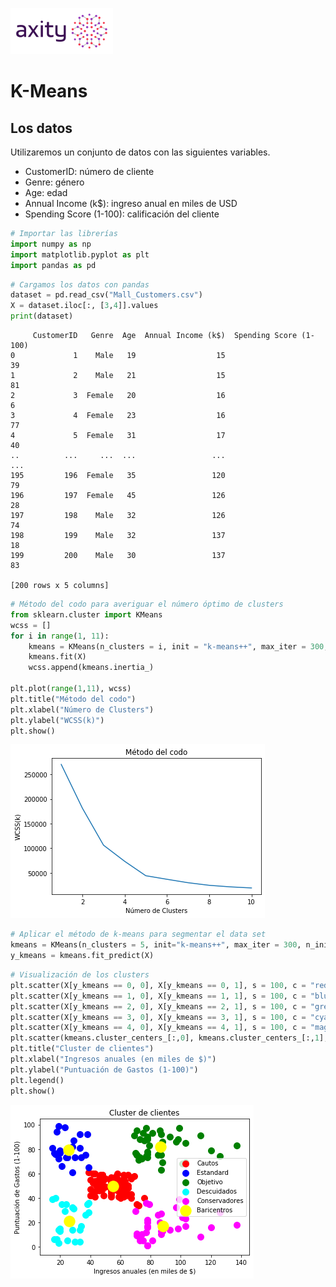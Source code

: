 ![png](../../../imagenes/logotipo-axity-ppt.png)

# K-Means

## Los datos

Utilizaremos un conjunto de datos con las siguientes variables.

* CustomerID: número de cliente
* Genre: género
* Age: edad
* Annual Income (k$): ingreso anual en miles de USD
* Spending Score (1-100): calificación del cliente


```python
# Importar las librerías
import numpy as np
import matplotlib.pyplot as plt
import pandas as pd
```


```python
# Cargamos los datos con pandas
dataset = pd.read_csv("Mall_Customers.csv")
X = dataset.iloc[:, [3,4]].values
print(dataset)
```

         CustomerID   Genre  Age  Annual Income (k$)  Spending Score (1-100)
    0             1    Male   19                  15                      39
    1             2    Male   21                  15                      81
    2             3  Female   20                  16                       6
    3             4  Female   23                  16                      77
    4             5  Female   31                  17                      40
    ..          ...     ...  ...                 ...                     ...
    195         196  Female   35                 120                      79
    196         197  Female   45                 126                      28
    197         198    Male   32                 126                      74
    198         199    Male   32                 137                      18
    199         200    Male   30                 137                      83
    
    [200 rows x 5 columns]
    


```python
# Método del codo para averiguar el número óptimo de clusters
from sklearn.cluster import KMeans
wcss = []
for i in range(1, 11):
    kmeans = KMeans(n_clusters = i, init = "k-means++", max_iter = 300, n_init = 10, random_state = 0)
    kmeans.fit(X)
    wcss.append(kmeans.inertia_)

plt.plot(range(1,11), wcss)
plt.title("Método del codo")
plt.xlabel("Número de Clusters")
plt.ylabel("WCSS(k)")
plt.show()
```


![png](../../../imagenes/kmeans_3_0.png)



```python
# Aplicar el método de k-means para segmentar el data set
kmeans = KMeans(n_clusters = 5, init="k-means++", max_iter = 300, n_init = 10, random_state = 0)
y_kmeans = kmeans.fit_predict(X)
```


```python
# Visualización de los clusters
plt.scatter(X[y_kmeans == 0, 0], X[y_kmeans == 0, 1], s = 100, c = "red", label = "Cautos")
plt.scatter(X[y_kmeans == 1, 0], X[y_kmeans == 1, 1], s = 100, c = "blue", label = "Estandard")
plt.scatter(X[y_kmeans == 2, 0], X[y_kmeans == 2, 1], s = 100, c = "green", label = "Objetivo")
plt.scatter(X[y_kmeans == 3, 0], X[y_kmeans == 3, 1], s = 100, c = "cyan", label = "Descuidados")
plt.scatter(X[y_kmeans == 4, 0], X[y_kmeans == 4, 1], s = 100, c = "magenta", label = "Conservadores")
plt.scatter(kmeans.cluster_centers_[:,0], kmeans.cluster_centers_[:,1], s = 300, c = "yellow", label = "Baricentros")
plt.title("Cluster de clientes")
plt.xlabel("Ingresos anuales (en miles de $)")
plt.ylabel("Puntuación de Gastos (1-100)")
plt.legend()
plt.show()
```


![png](../../../imagenes/kmeans_5_0.png)

